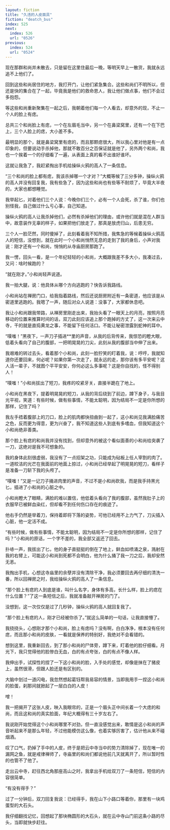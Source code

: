 ```yaml
---
layout: fiction
title: "久违的人皮面具"
fiction: "deatch_bus"
index: 525
next:
  index: 526
  url: "0526"
previous:
  index: 524
  url: "0524"
---
```

现在那群和尚并未散去，只是留在这里住最后一晚，等明天早上一散货，我就永远追不上他们了。

回到这些和尚居住的地方，我打开门，让他们紧急集合。这些和尚们不明所以，但还是快的集合在了一起，毕竟我是他们的救命恩人，我让他们做点事，他们不会过多抱怨。

等这些和尚重新聚集在一起之后，我朝着他们每一个人看去，却意外的现，不止一个人的脸上有痣。

总共三个和尚脸上有痣，一个在左眉毛当中，另一个在鼻梁窝里，还有一个在下巴上，三个人脸上的痣，大小差不多。

最明显的那个，就是鼻梁窝里有痣的，而且那颗痣很大，所以我心里对他是有一点印象的，但要说动手杀掉他，那就不敢百分之百保证就是他了，另外两个和尚，我也一个挨着一个的仔细看了一遍，从表面上真的看不出谁好谁坏。

这就让我急了，我赶紧掏出手机给操纵火鸦的高人了一条信息。

“三个和尚的脸上都有痣，我该杀掉哪一个才对？”大概等候了三分多钟，操纵火鸦的高人并没有回复我，我有些急了，因为这些和尚也有些等不耐烦了，毕竟大半夜的，大家也都想睡觉。

我举起匕，对着他们三个人说：今晚你们三个，必有一个人会死，杀了谁，你们也别怪我，自己做过什么亏心事，自己知道。

操纵火鸦的高人让我杀掉他们，必然有杀掉他们的理由，或许他们就是混在人群当中，故意装作无辜的样子，如果把他们放走了，那真是放虎归山，后患无穷。

三个人一脸茫然，同时傻掉了，此刻看着我不知所措，我焦急的等候着操纵火鸦高人的短信，没想到，就在此时一个小和尚悄然无息的走到了我的身后，小声对我说：刚才还有一个和尚，悄悄的从寺庙厨房那跑了。

我一愣，回头一看，是一个年纪轻轻的小和尚，大概跟我差不多大小，我凑过去，又问：啥时候跑的？

“就在刚才。”小和尚轻声说道。

我一拍大腿，说：他具体从哪个方向逃跑的？快告诉我路线。

小和尚站在禅房门口，给我指着路线，然后还说厨房附近有一条密道，他应该是从密道里逃跑的。我嗯了一声，随后对众人说道：没事了，大家都休息吧。

我让小和尚跟我带路，从禅房里刚走出来，我抬头看了一眼天上的月亮，按照月亮移动的位置来推算时间的话，双刀此刻应该追上那个跑掉的方丈了，这一次来云中寺，干的就是直捣黄龙之事，不能留下任何活口。不能让秘密泄露到蛇神的耳中。

“噗嗤！”黑夜下，一声刀子插进**里的声音，从我的后背传来，我惊恐的瞪大眼，低着头看向了自己的腹部，一把明晃晃的刀尖，此刻从我的腹部当中伸了出来。

我艰难的转过去头，看着那个小和尚，此刻一脸狞笑的盯着我，说：哼哼，我就知道你还要回来，何必呢？如果你第一次走了，就永远的走，那你该有多平安呢？这人活一辈子，不就图个平平安安，你何必这么多事呢？这是你自找的，怪不得别人！

“噗嗤！”小和尚拔出了短刀，我疼的咬紧牙关，直接半跪在了地上。

小和尚在黑夜下，提着明晃晃的短刀，从我的背后绕到了前边，蹲下身子，与我目光平视，笑道：有些时候，做有些事情，不能太聪明，因为结局不一定是你所想的那样，记住了吗？

我左手捂着腹部上的刀口，脸上的肌肉都快扭曲到一起了，这小和尚见我满脸痛苦之色，反而更为得意，更为兴奋了，我不知道这些人到底有多嗜血，但我知道这个小和尚绝非善类。

那个脸上有痣的和尚我并没有找到，但却意外的被这个看似面善的小和尚给突袭了一刀，这绝对是我不可想象的。

我的身体此刻很虚弱，我没有了一点招架之功，只能成为砧板上任人宰割的肉了。一道皎洁的光芒在我面前的地面上掠过，小和尚已经举起了明晃晃的短刀，看样子是准备一刀斩下我的头颅了。

“噗嗤！”又是一记刀子捅进肉里的声音，不过不是小和尚砍我，而是我手持黑光匕，插进了小和尚的心脏之中。

小和尚瞪大了眼睛，满脸的难以置信，他低着头看向了我的腹部，虽然我肚子上的衣服早已被鲜血染红，但却看不到任何伤口存在的痕迹了。

他右手仍然是举着刀，保持着即将下落的姿势，可他已经用不上力气了，刀尖插入心脏，他一定活不成。

“有些时候，做有些事情，不能太聪明，因为结局不一定是你所想的那样，记住了吗？”小和尚的原话，一个字不差的，我全部又返还了回去。

扑哧一声，我拔出了匕，他的身子直挺挺的倒在了地上，鲜血如喷涌之泉，溅射在我的右臂上，可能这小和尚到死都不会明白，他为什么捅了我一刀之后，我却安然无恙。

我掏出手机，心想这寺庙里的余孽并没有清除干净，我必须要回去再仔细的清洗一番，所以回禅房之时，我给操纵火鸦的高人了一条信息。

“那个脸上有痣的人到底是谁，叫什么名字，身体有多高，长什么样，脸上的痣在什么位置？”了这一条短信之后，我就准备敲开禅房的门了。

没想到，这一次仅仅是过了几秒钟，操纵火鸦的高人就回复我了。

“那个脸上有痣的人，刚才已经被你杀了。”就这么简单的一句话，让我直接懵了。

我挠挠头，心想刚才那个小和尚，脸上有痣吗？没有啊，白白净净，根本没有任何痣，而且那小和尚的皮肤，一看就是保养的特别好，我绝对不会看错的。

想到这里，我重新回去，到了那小和尚的尸体旁，蹲下来，盯着他的脸仔细看。月光下，我只觉得他的脸惨白无血，白的有点夸张，白的有点不像人样。

我伸出手，试探性的捏了一下这小和尚的脸，入手处的感觉，却像是抹在了猪皮上，虽然很滑，但跟人脸还是有区别的。

大脑中划过一道闪电，我忽然想起葛钰帮我易容的情景，当即我用手一捏这小和尚的脸蛋，刹那间就掀起了一层白白的人皮！

噌！

我一把揭开了这张人皮，映入我眼帘的，正是一个眉头正中间长着一个大痣的和尚，而且这和尚的真实脸面，年纪大概得有三十岁左右了。

我说刚开始觉得这个小和尚哪里不对劲，但一直没感觉出来，敢情是这小和尚的声音听起来不是那么年轻，不过他能模仿这么像，也着实够厉害了，估计他从来不碰烟酒。

叹了口气，扔掉了手中的人皮，终于是把云中寺当中的势力清除掉了，现在唯一的漏网之鱼，就是戒律禅师了，寺庙里的和尚们都说他前几天就离开了，所以暂时性的也管不了他了。

走出云中寺，赶往西北角那座高山之时，我拿出手机给双刀了一条短信，短信的内容很简单。

“有没有得手？”

过了一分钟后，双刀回复我说：已经得手，我在山下小路口等着你，那里有一块鸡蛋型的大石头。

我仔细翻找记忆，回想起了那块椭圆形的大石头，就在云中寺山门前这条小路的尽头，当即就快步赶往。